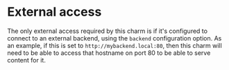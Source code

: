 # External access

The only external access required by this charm is if it's configured to
connect to an external backend, using the `backend` configuration option. As
an example, if this is set to `http://mybackend.local:80`, then this charm
will need to be able to access that hostname on port 80 to be able to serve
content for it.
